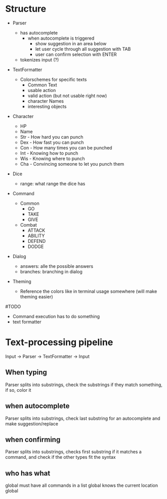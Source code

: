# Structure
* Parser
	* has autocomplete
		* when autocomplete is triggered
			* show suggestion in an area below
			* let user cycle through all suggestion with TAB
			* user can confirm selection with ENTER
	* tokenizes input (?)
* TextFormatter
	* Colorschemes for specific texts
		* Common Text
		* usable action
		* valid action (but not usable right now)
		* character Names
		* interesting objects
* Character
	* HP
	* Name
	* Str - How hard you can punch
	* Dex - How fast you can punch
	* Con - How many times you can be punched
	* Int - Knowing how to punch
	* Wis - Knowing where to punch
	* Cha - Convincing someone to let you punch them
* Dice
	* range: what range the dice has
* Command
	* Common
		* GO
		* TAKE
		* GIVE
	* Combat
		* ATTACK
		* ABILITY
		* DEFEND
		* DODGE
* Dialog
	* answers: alle the possible answers
	* branches: branching in dialog

* Theming
	* Reference the colors like in terminal usage somewhere (will make theming easier)

#TODO
 * Command execution has to do something
 * text formatter


# Text-processing pipeline
Input -> Parser -> TextFormatter -> Input

## When typing
Parser splits into substrings, check the substrings if they match something, if so, color it	

## when autocomplete
Parser splits into substrings, check last substring for an autocomplete and make suggestion/replace

## when confirming
Parser splits into substrings, checks first substring if it matches a command, and check if the other types fit the syntax

## who has what
global must have all commands in a list
global knows the current location
global 
